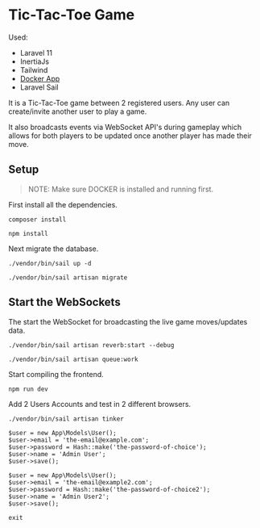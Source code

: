 # Tic-Tac-Toe Game

Used:

* Laravel 11
* InertiaJs
* Tailwind
* [Docker App](https://www.docker.com)
* Laravel Sail

It is a Tic-Tac-Toe game between 2 registered users. Any user can create/invite another user to play a game.

It also broadcasts events via WebSocket API's during gameplay which allows for both players to be updated once another player has made their move.

## Setup

> NOTE: Make sure DOCKER is installed and running first.

First install all the dependencies.
```
composer install
```

```
npm install
```

Next migrate the database.

```
./vendor/bin/sail up -d
```

```
./vendor/bin/sail artisan migrate
```

## Start the WebSockets

The start the WebSocket for broadcasting the live game moves/updates data.

```
./vendor/bin/sail artisan reverb:start --debug
```

```
./vendor/bin/sail artisan queue:work
```

Start compiling the frontend.

```
npm run dev
```

Add 2 Users Accounts and test in 2 different browsers.

```
./vendor/bin/sail artisan tinker
```

```
$user = new App\Models\User();
$user->email = 'the-email@example.com';
$user->password = Hash::make('the-password-of-choice');
$user->name = 'Admin User';
$user->save();

$user = new App\Models\User();
$user->email = 'the-email@example2.com';
$user->password = Hash::make('the-password-of-choice2');
$user->name = 'Admin User2';
$user->save();

exit
```
